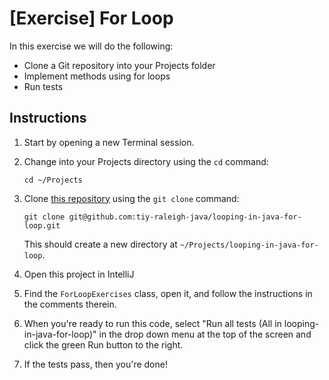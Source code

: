 # [Exercise] For Loop

In this exercise we will do the following:

* Clone a Git repository into your Projects folder
* Implement methods using for loops
* Run tests

## Instructions

1. Start by opening a new Terminal session.

2. Change into your Projects directory using the `cd` command:

	`cd ~/Projects`

3. Clone [this repository](https://github.com/tiy-raleigh-java/looping-in-java-for-loop) using the `git clone` command:

	`git clone git@github.com:tiy-raleigh-java/looping-in-java-for-loop.git`

	This should create a new directory at `~/Projects/looping-in-java-for-loop`.

4. Open this project in IntelliJ

5. Find the `ForLoopExercises` class, open it, and follow the instructions in the comments therein.

6. When you're ready to run this code, select "Run all tests (All in looping-in-java-for-loop)" in the drop down menu at the top of the screen and click the green Run button to the right.

7. If the tests pass, then you're done!